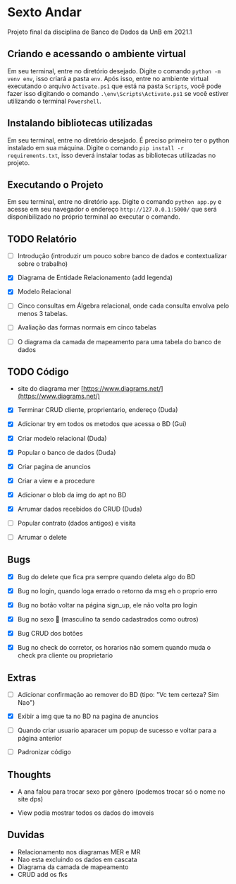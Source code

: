 # Sexto Andar
Projeto final da disciplina de Banco de Dados da UnB em 2021.1

## Criando e acessando o ambiente virtual
 
Em seu terminal, entre no diretório desejado.
Digite o comando `python -m venv env`, isso criará a pasta `env`. Após isso, entre no ambiente virtual executando o arquivo `Activate.ps1` que está na pasta `Scripts`, você pode fazer isso digitando o comando `.\env\Scripts\Activate.ps1` se você estiver utilizando o terminal `Powershell`.

## Instalando bibliotecas utilizadas

Em seu terminal, entre no diretório desejado.
É preciso primeiro ter o python instalado em sua máquina.
Digite o comando `pip install -r requirements.txt`, isso deverá instalar todas as bibliotecas utilizadas no projeto.

## Executando o Projeto

Em seu terminal, entre no diretório `app`.
Digite o comando `python app.py` e acesse em seu navegador o endereço `http://127.0.0.1:5000/` que será disponibilizado no próprio terminal ao executar o comando.

## TODO Relatório

- [ ]  Introdução (introduzir um pouco sobre banco de dados e contextualizar sobre o trabalho)

- [X]  Diagrama de Entidade Relacionamento (add legenda)

- [X]  Modelo Relacional

- [ ]  Cinco consultas em Álgebra relacional, onde cada consulta envolva pelo menos 3 tabelas.

- [ ]  Avaliação das formas normais em cinco tabelas

- [ ]  O diagrama da camada de mapeamento para uma tabela do banco de dados

## TODO Código

- site do diagrama mer [https://www.diagrams.net/](https://www.diagrams.net/)

- [x] Terminar CRUD cliente, proprientario, endereço (Duda)

- [x] Adicionar try em todos os metodos que acessa o BD (Gui)

- [x] Criar modelo relacional (Duda)

- [x] Popular o banco de dados (Duda)

- [x] Criar pagina de anuncios 

- [x] Criar a view e a procedure 

- [x] Adicionar o blob da img do apt no BD 

- [x] Arrumar dados recebidos do CRUD (Duda)

- [ ] Popular contrato (dados antigos) e visita

- [ ] Arrumar o delete

## Bugs

- [x] Bug do delete que fica pra sempre quando deleta algo do BD

- [x] Bug no login, quando loga errado o retorno da msg eh o proprio erro

- [x] Bug no botão voltar na página sign_up, ele não volta pro login

- [x] Bug no sexo 🤪 (masculino ta sendo cadastrados como outros)

- [x] Bug CRUD dos botões

- [x] Bug no check do corretor, os horarios não somem quando muda o check pra cliente ou proprietario

## Extras

- [ ] Adicionar confirmação ao remover do BD (tipo: "Vc tem certeza? Sim Nao")

- [x] Exibir a img que ta no BD na pagina de anuncios

- [ ] Quando criar usuario aparacer um popup de sucesso e voltar para a página anterior

- [ ] Padronizar código

## Thoughts

- A ana falou para trocar sexo por gênero (podemos trocar só o nome no site dps)

- View podia mostrar todos os dados do imoveis

## Duvidas

- Relacionamento nos diagramas MER e MR
- Nao esta excluindo os dados em cascata
- Diagrama da camada de mapeamento
- CRUD add os fks
